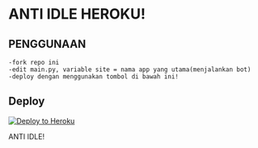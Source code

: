 # ANTI IDLE HEROKU!

## PENGGUNAAN
```
-fork repo ini
-edit main.py, variable site = nama app yang utama(menjalankan bot)
-deploy dengan menggunakan tombol di bawah ini!
```

## Deploy
[![Deploy to Heroku](https://www.herokucdn.com/deploy/button.png)](https://heroku.com/deploy)

ANTI IDLE!
